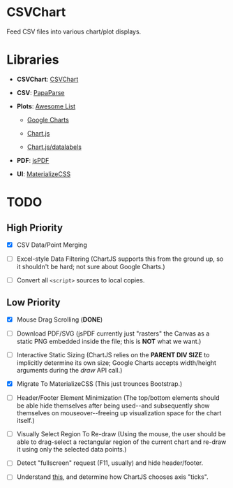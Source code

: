 # CSVChart

Feed CSV files into various chart/plot displays.

# Libraries

- **CSVChart**: [CSVChart](lib/csvchart.js)

- **CSV**: [PapaParse](https://papaparse.com)

- **Plots**: [Awesome List](https://github.com/zingchart/awesome-charting)

  - [Google Charts](https://developers.google.com/chart)

  - [Chart.js](https://www.chartjs.org)
  - [Chart.js/datalabels](https://github.com/chartjs/chartjs-plugin-datalabels)

- **PDF**: [jsPDF](https://github.com/parallax/jsPDF)

- **UI**: [MaterializeCSS](https://materializecss.com)

# TODO

## High Priority

- [x] CSV Data/Point Merging

- [ ] Excel-style Data Filtering (ChartJS supports this from the ground up, so
  it shouldn't be hard; not sure about Google Charts.)

- [ ] Convert all `<script>` sources to local copies.

## Low Priority

- [x] Mouse Drag Scrolling (**DONE**)

- [ ] Download PDF/SVG (jsPDF currently just "rasters" the Canvas as a static
  PNG embedded inside the file; this is **NOT** what we want.)

- [ ] Interactive Static Sizing (ChartJS relies on the **PARENT DIV SIZE** to
  implicitly determine its own size; Google Charts accepts width/height
  arguments during the *draw* API call.)

- [x] Migrate To MaterializeCSS (This just trounces Bootstrap.)

- [ ] Header/Footer Element Minimization (The top/bottom elements should be able
  hide themselves after being used--and subsequently show themselves on
  mouseover--freeing up visualization space for the chart itself.)

- [ ] Visually Select Region To Re-draw (Using the mouse, the user should be
  able to drag-select a rectangular region of the current chart and re-draw it
  using only the selected data points.)

- [ ] Detect "fullscreen" request (F11, usually) and hide header/footer.

- [ ] Understand [this](https://towardsdev.com/logarithmic-scale-how-to-plot-and-actually-understand-it-c38f00212206),
  and determine how ChartJS chooses axis "ticks".
